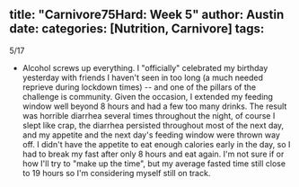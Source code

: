 title: "Carnivore75Hard: Week 5"
author: Austin
date:
categories: [Nutrition, Carnivore]
tags: 
---

5/17

* Alcohol screws up everything.  I "officially" celebrated my birthday yesterday with friends I haven't seen in too long (a much needed reprieve during lockdown times) -- and one of the pillars of the challenge is community.  Given the occasion, I extended my feeding window well beyond 8 hours and had a few too many drinks.  The result was horrible diarrhea several times throughout the night, of course I slept like crap, the diarrhea persisted throughout most of the next day, and my appetite and the next day's feeding window were thrown way off.  I didn't have the appetite to eat enough calories early in the day, so I had to break my fast after only 8 hours and eat again.  I'm not sure if or how I'll try to "make up the time", but my average fasted time still close to 19 hours so I'm considering myself still on track.
 
